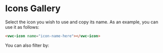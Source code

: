 # Icons Gallery

Select the icon you wish to use and copy its name. 
As an example, you can use it as follows:

```html
<vwc-icon name="icon-name-here"></vwc-icon>
```

<vwc-text-field id="iconsTextField" icon="search-line" label="Search Icons" oninput="onClickFilter()"></vwc-text-field>

<vwc-tag-group onclick="onClickFilter()">
  You can also filter by:
  <vwc-tag id="solidTag" label="Solid" selectable></vwc-tag>
  <vwc-tag id="linearTag" label="Linear" selectable></vwc-tag>
  <vwc-tag id="singleTag" label="Single Color" selectable></vwc-tag>
  <vwc-tag id="multiTag" label="Multi Color" selectable></vwc-tag>
</vwc-tag-group>

<vwc-layout id="iconsLayout" gutters="small" column-basis="small"></vwc-layout>

<vwc-button id="showMoreButton" label="Show More" appearance='filled' onclick="showMore()"></vwc-button>

<script src="../../assets/scripts/icons-gallery.js" async></script>
<link rel="stylesheet" href="../../assets/styles/icons-gallery.css"">